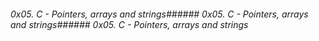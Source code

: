 ###### 0x05. C - Pointers, arrays and strings###### 0x05. C - Pointers, arrays and strings###### 0x05. C - Pointers, arrays and strings

